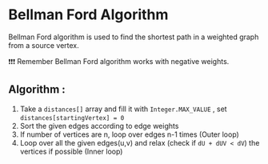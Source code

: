 # Bellman Ford Algorithm

Bellman Ford algorithm is used to find the shortest path in a weighted graph from a source vertex.

❗❗❗ Remember Bellman Ford algorithm works with negative weights.

## Algorithm :
1. Take a `distances[]` array and fill it with `Integer.MAX_VALUE` , set `distances[startingVertex] = 0`
2. Sort the given edges according to edge weights
3. If number of vertices are n, loop over edges n-1 times (Outer loop)
4. Loop over all the given edges(u,v) and relax (check if `dU + dUV < dV`) the vertices if possible (Inner loop)
